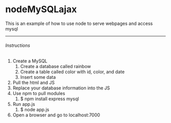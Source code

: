 # nodeMySQLajax

This is an example of how to use node to serve webpages and access mysql
___
###### Instructions
1. Create a MySQL
    1. Create a database called rainbow
    1. Create a table called color with id, color, and date
    1. Insert some data
1. Pull the html and JS
1. Replace your database information into the JS
1. Use npm to pull modules
    1. $ npm install express mysql
1. Run app.js
    1. $ node app.js
1. Open a browser and go to localhost:7000
